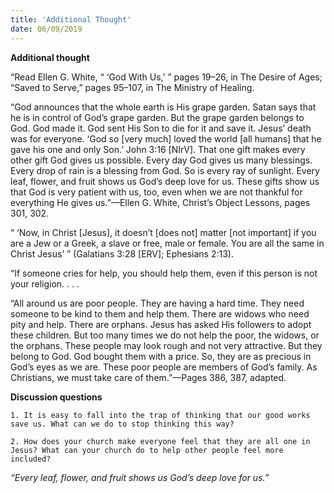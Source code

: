 ```yaml
---
title: 'Additional Thought'
date: 06/09/2019
---
```


**Additional thought**

“Read Ellen G. White, “ ‘God With Us,’ ” pages 19–26, in The Desire of Ages; “Saved to Serve,” pages 95–107, in The Ministry of Healing.

“God announces that the whole earth is His grape garden. Satan says that he is in control of God’s grape garden. But the grape garden belongs to God. God made it. God sent His Son to die for it and save it. Jesus’ death was for everyone. ‘God so [very much] loved the world [all humans] that he gave his one and only Son.’ John 3:16 [NIrV]. That one gift makes every other gift God gives us possible. Every day God gives us many blessings. Every drop of rain is a blessing from God. So is every ray of sunlight. Every leaf, flower, and fruit shows us God’s deep love for us. These gifts show us that God is very patient with us, too, even when we are not thankful for everything He gives us.”—Ellen G. White, Christ’s Object Lessons, pages 301, 302. 

“ ‘Now, in Christ [Jesus], it doesn’t [does not] matter [not important] if you are a Jew or a Greek, a slave or free, male or female. You are all the same in Christ Jesus’ ” (Galatians 3:28 [ERV]; Ephesians 2:13).

“If someone cries for help, you should help them, even if this person is not your religion. . . .

“All around us are poor people. They are having a hard time. They need someone to be kind to them and help them. There are widows who need pity and help. There are orphans. Jesus has asked His followers to adopt these children. But too many times we do not help the poor, the widows, or the orphans. These people may look rough and not very attractive. But they belong to God. God bought them with a price. So, they are as precious in God’s eyes as we are. These poor people are members of God’s family. As Christians, we must take care of them.”—Pages 386, 387, adapted. 

**Discussion questions**

`1.	It is easy to fall into the trap of thinking that our good works save us. What can we do to stop thinking this way?`

`2.	How does your church make everyone feel that they are all one in Jesus? What can your church do to help other people feel more included?`

*“Every leaf, flower, and fruit shows us God’s deep love for us.”*